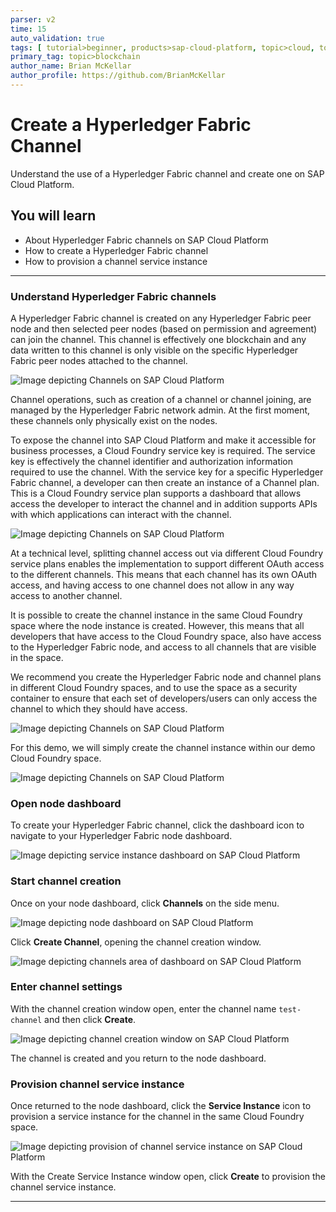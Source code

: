 ```yaml
---
parser: v2
time: 15
auto_validation: true
tags: [ tutorial>beginner, products>sap-cloud-platform, topic>cloud, topic>blockchain]
primary_tag: topic>blockchain
author_name: Brian McKellar
author_profile: https://github.com/BrianMcKellar
---
```


# Create a Hyperledger Fabric Channel
<!-- description --> Understand the use of a Hyperledger Fabric channel and create one on SAP Cloud Platform.

## You will learn
  - About Hyperledger Fabric channels on SAP Cloud Platform
  - How to create a Hyperledger Fabric channel
  - How to provision a channel service instance

---

### Understand Hyperledger Fabric channels


A Hyperledger Fabric channel is created on any Hyperledger Fabric peer node and then selected peer nodes (based on permission and agreement) can join the channel. This channel is effectively one blockchain and any data written to this channel is only visible on the specific Hyperledger Fabric peer nodes attached to the channel.

![Image depicting Channels on SAP Cloud Platform](01--ChannelsOverview.png)

Channel operations, such as creation of a channel or channel joining, are managed by the Hyperledger Fabric network admin. At the first moment, these channels only physically exist on the nodes.

To expose the channel into SAP Cloud Platform and make it accessible for business processes, a Cloud Foundry service key is required. The service key is effectively the channel identifier and authorization information required to use the channel. With the service key for a specific Hyperledger Fabric channel, a developer can then create an instance of a Channel plan. This is a Cloud Foundry service plan supports a dashboard that allows access the developer to interact the channel and in addition supports APIs with which applications can interact with the channel.

![Image depicting Channels on SAP Cloud Platform](02--ChannelOverview.png)

At a technical level, splitting channel access out via different Cloud Foundry service plans enables the implementation to support different OAuth access to the different channels. This means that each channel has its own OAuth access, and having access to one channel does not allow in any way access to another channel.

It is possible to create the channel instance in the same Cloud Foundry space where the node instance is created. However, this means that all developers that have access to the Cloud Foundry space, also have access to the Hyperledger Fabric node, and access to all channels that are visible in the space.

We recommend you create the Hyperledger Fabric node and channel plans in different Cloud Foundry spaces, and to use the space as a security container to ensure that each set of developers/users can only access the channel to which they should have access.


![Image depicting Channels on SAP Cloud Platform](03--ChannelOverview.png)

For this demo, we will simply create the channel instance within our demo Cloud Foundry space.

![Image depicting Channels on SAP Cloud Platform](04--ChannelOverview.png)



### Open node dashboard


To create your Hyperledger Fabric channel, click the dashboard icon to navigate to your Hyperledger Fabric node dashboard.

![Image depicting service instance dashboard on SAP Cloud Platform](05--Dashboard.png)


### Start channel creation


Once on your node dashboard, click **Channels** on the side menu.

![Image depicting node dashboard on SAP Cloud Platform](06--Node-Dashboard.png)

Click **Create Channel**, opening the channel creation window.

![Image depicting channels area of dashboard on SAP Cloud Platform](07-Create-Channel.png)


### Enter channel settings


With the channel creation window open, enter the channel name `test-channel` and then click **Create**.

![Image depicting channel creation window on SAP Cloud Platform](08-Create-Channel-Settings.png)

The channel is created and you return to the node dashboard.


### Provision channel service instance


Once returned to the node dashboard, click the **Service Instance** icon to provision a service instance for the channel in the same Cloud Foundry space.

![Image depicting provision of channel service instance on SAP Cloud Platform](09--Channel-Service-Instance.png)

With the Create Service Instance window open, click **Create** to provision the channel service instance.




---
